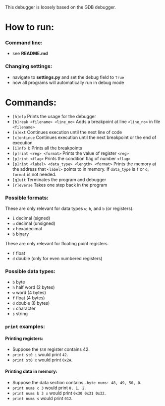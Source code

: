 This debugger is loosely based on the GDB debugger.

# How to run:

### Command line:
* see **README.md**

### Changing settings:
* navigate to **settings.py** and set the debug field to `True`
* now all programs will automatically run in debug mode

# Commands:
* `[h]elp`             Prints the usage for the debugger
* `[b]reak <filename> <line_no>`        Adds a breakpoint at line `<line_no>` in file `<filename>`
* `[n]ext`              Continues execution until the next line of code
* `[c]ontinue`          Continues execution until the next breakpoint or the end of execution
* `[i]nfo b`            Prints all the breakpoints
* `[p]rint <reg> <format>`      Prints the value of register `<reg>`
* `[p]rint <flag>`      Prints the condition flag of number `<flag>`
* `[p]rint <label> <data_type> <length> <format>`     Prints the memory at the address that `<label>` points to in memory. If `data_type` is `f` or `d`, `format` is not needed.
* `[q]uit`                Terminates the program and debugger
* `[r]everse`           Takes one step back in the program

### Possible formats:
These are only relevant for data types `w`, `h`, and `b` (or registers).
*  `i`  decimal (signed)
*  `u`  decimal (unsigned)
*  `x`  hexadecimal
*  `b`  binary

These are only relevant for floating point registers.
*  `f`  float
*  `d`  double (only for even numbered registers)

### Possible data types:
*  `b`  byte
*  `h`  half word (2 bytes)
*  `w`  word (4 bytes)
*  `f`  float (4 bytes)
*  `d`  double (8 bytes)
*  `c`  character
*  `s`  string

### `print` examples:
#### Printing registers:
* Suppose the `$t0` register contains 42.
* `print $t0 i` would print `42`.
* `print $t0 x` would print `0x2A`.

#### Printing data in memory:
*  Suppose the data section contains `.byte nums: 48, 49, 50, 0`.
*  `print nums c 3` would print `0, 1, 2`.
*  `print nums b 3 x` would print `0x30 0x31 0x32`.
*  `print nums s` would print `012`.